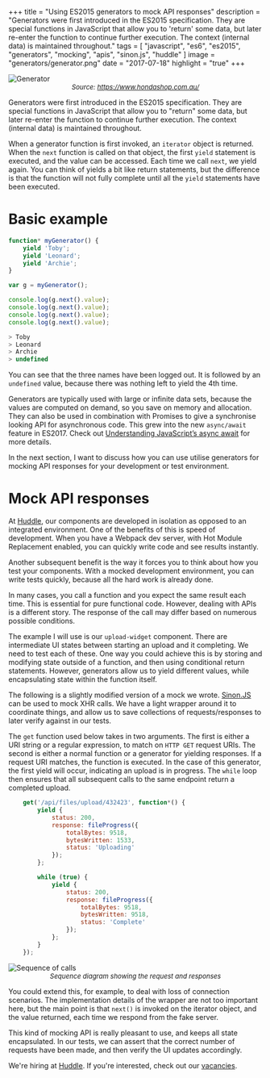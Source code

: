 +++
title = "Using ES2015 generators to mock API responses"
description = "Generators were first introduced in the ES2015 specification. They are special functions in JavaScript that allow you to 'return' some data, but later re-enter the function to continue further execution. The context (internal data) is maintained throughout."
tags = [
    "javascript",
    "es6",
    "es2015",
    "generators",
    "mocking",
    "apis",
    "sinon.js",
    "huddle"
]
image = "generators/generator.png"
date = "2017-07-18"
highlight = "true"
+++

![Generator](/img/blog/generators/generator.png)*<span style="font-size: small; text-align: center; display: block">Source: https://www.hondashop.com.au/</span>*

Generators were first introduced in the ES2015 specification. They are special functions in JavaScript that allow you to "return" some data, but later re-enter the function to continue further execution. The context (internal data) is maintained throughout.

When a generator function is first invoked, an `iterator` object is returned. When the `next` function is called on that object, the first `yield` statement is executed, and the value can be accessed. Each time we call `next`, we yield again. You can think of yields a bit like return statements, but the difference is that the function will not fully complete until all the `yield` statements have been executed.

# Basic example

```javascript
function* myGenerator() {
    yield 'Toby';
    yield 'Leonard';
    yield 'Archie';
}

var g = myGenerator();

console.log(g.next().value);
console.log(g.next().value);
console.log(g.next().value);
console.log(g.next().value);
```
```javascript
> Toby
> Leonard
> Archie
> undefined
```
You can see that the three names have been logged out. It is followed by an `undefined` value, because there was nothing left to yield the 4th time.

Generators are typically used with large or infinite data sets, because the values are computed on demand, so you save on memory and allocation. They can also be used in combination with Promises to give a synchronise looking API for asynchronous code. This grew into the new `async/await` feature in ES2017. Check out [Understanding JavaScript’s async await](https://ponyfoo.com/articles/understanding-javascript-async-await) for more details.

In the next section, I want to discuss how you can use utilise generators for mocking API responses for your development or test environment.

# Mock API responses

At [Huddle](https://www.huddle.com/), our components are developed in isolation as opposed to an integrated environment. One of the benefits of this is speed of development. When you have a Webpack dev server, with Hot Module Replacement enabled, you can quickly write code and see results instantly. 

Another subsequent benefit is the way it forces you to think about how you test your components. With a mocked development environment, you can write tests quickly, because all the hard work is already done. 

In many cases, you call a function and you expect the same result each time. This is essential for pure functional code. However, dealing with APIs is a different story. The response of the call may differ based on numerous possible conditions.

The example I will use is our `upload-widget` component. There are intermediate UI states between starting an upload and it completing. We need to test each of these. One way you could achieve this is by storing and modifying state outside of a function, and then using conditional return statements. However, generators allow us to yield different values, while encapsulating state within the function itself.

The following is a slightly modified version of a mock we wrote. [Sinon.JS](http://sinonjs.org/) can be used to mock XHR calls. We have a light wrapper around it to coordinate things, and allow us to save collections of requests/responses to later verify against in our tests.

The `get` function used below takes in two arguments. The first is either a URI string or a regular expression, to match on `HTTP GET` request URIs. The second is either a normal function or a generator for yielding responses. If a request URI matches, the function is executed. In the case of this generator, the first yield will occur, indicating an upload is in progress. The `while` loop then ensures that all subsequent calls to the same endpoint return a completed upload.

```javascript
    get('/api/files/upload/432423', function*() {
        yield { 
            status: 200, 
            response: fileProgress({ 
                totalBytes: 9518, 
                bytesWritten: 1533, 
                status: 'Uploading' 
            });
        };

        while (true) {
            yield { 
                status: 200, 
                response: fileProgress({
                    totalBytes: 9518, 
                    bytesWritten: 9518, 
                    status: 'Complete' 
                });
            };
        }
    });
```

<img src="/img/blog/generators/sequence.png" alt="Sequence of calls" class="full-img" style="border: none !important;">*<span style="font-size: small; text-align: center; display: block">Sequence diagram showing the request and responses</span>*

You could extend this, for example, to deal with loss of connection scenarios. The implementation details of the wrapper are not too important here, but the main point is that `next()` is invoked on the iterator object, and the value returned, each time we respond from the fake server. 

This kind of mocking API is really pleasant to use, and keeps all state encapsulated. In our tests, we can assert that the correct number of requests have been made, and then verify the UI updates accordingly.

We're hiring at [Huddle](https://www.huddle.com/). If you're interested, check out our [vacancies](https://talentcommunity.huddle.com/).